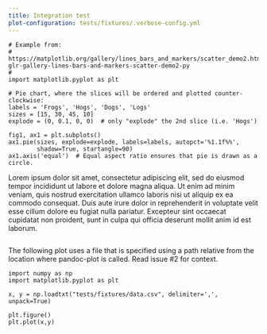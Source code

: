 ```yaml
---
title: Integration test
plot-configuration: tests/fixtures/.verbose-config.yml
---
```


```{.matplotlib}
# Example from:
#   https://matplotlib.org/gallery/lines_bars_and_markers/scatter_demo2.html#sphx-glr-gallery-lines-bars-and-markers-scatter-demo2-py
#       
import matplotlib.pyplot as plt

# Pie chart, where the slices will be ordered and plotted counter-clockwise:
labels = 'Frogs', 'Hogs', 'Dogs', 'Logs'
sizes = [15, 30, 45, 10]
explode = (0, 0.1, 0, 0)  # only "explode" the 2nd slice (i.e. 'Hogs')

fig1, ax1 = plt.subplots()
ax1.pie(sizes, explode=explode, labels=labels, autopct='%1.1f%%',
        shadow=True, startangle=90)
ax1.axis('equal')  # Equal aspect ratio ensures that pie is drawn as a circle.

```

Lorem ipsum dolor sit amet, consectetur adipiscing elit, sed do eiusmod tempor incididunt ut labore et dolore magna aliqua. Ut enim ad minim veniam, quis nostrud exercitation ullamco laboris nisi ut aliquip ex ea commodo consequat. Duis aute irure dolor in reprehenderit in voluptate velit esse cillum dolore eu fugiat nulla pariatur. Excepteur sint occaecat cupidatat non proident, sunt in culpa qui officia deserunt mollit anim id est laborum.

```{.matplotlib file=tests/fixtures/plotfile.py caption="Example of plot included by file."}
```

The following plot uses a file that is specified using a path relative
from the location where pandoc-plot is called. Read issue #2 for context.
```{.matplotlib}
import numpy as np
import matplotlib.pyplot as plt

x, y = np.loadtxt("tests/fixtures/data.csv", delimiter=',', unpack=True)

plt.figure()
plt.plot(x,y)
```